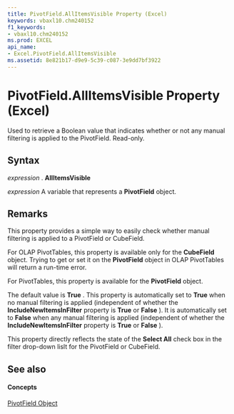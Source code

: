 ```yaml
---
title: PivotField.AllItemsVisible Property (Excel)
keywords: vbaxl10.chm240152
f1_keywords:
- vbaxl10.chm240152
ms.prod: EXCEL
api_name:
- Excel.PivotField.AllItemsVisible
ms.assetid: 8e821b17-d9e9-5c39-c087-3e9dd7bf3922
---
```



# PivotField.AllItemsVisible Property (Excel)

Used to retrieve a Boolean value that indicates whether or not any manual filtering is applied to the PivotField. Read-only.


## Syntax

 _expression_ . **AllItemsVisible**

 _expression_ A variable that represents a **PivotField** object.


## Remarks

This property provides a simple way to easily check whether manual filtering is applied to a PivotField or CubeField.

For OLAP PivotTables, this property is available only for the  **CubeField** object. Trying to get or set it on the **PivotField** object in OLAP PivotTables will return a run-time error.

For PivotTables, this property is available for the  **PivotField** object.

The default value is  **True** . This property is automatically set to **True** when no manual filtering is applied (independent of whether the **IncludeNewItemsInFilter** property is **True** or **False** ). It is automatically set to **False** when any manual filtering is applied (independent of whether the **IncludeNewItemsInFilter** property is **True** or **False** ).

This property directly reflects the state of the  **Select All** check box in the filter drop-down lislt for the PivotField or CubeField.


## See also


#### Concepts


[PivotField Object](pivotfield-object-excel.md)

